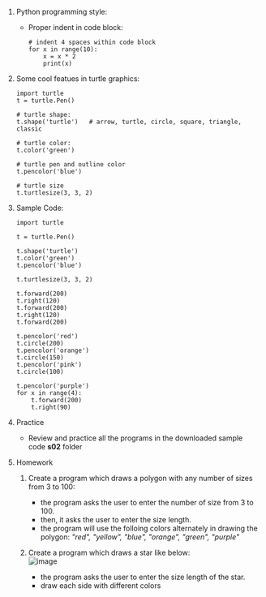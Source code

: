 1. Python programming style:
   - Proper indent in code block:
      ```
      # indent 4 spaces within code block
      for x in range(10):
          x = x * 2
          print(x)
      ```

1. Some cool featues in turtle graphics:
   ```
   import turtle
   t = turtle.Pen()

   # turtle shape:
   t.shape('turtle')   # arrow, turtle, circle, square, triangle, classic
   
   # turtle color:
   t.color('green')
   
   # turtle pen and outline color
   t.pencolor('blue')
   
   # turtle size
   t.turtlesize(3, 3, 2)
   ```
   
1. Sample Code:
   ```
   import turtle

   t = turtle.Pen()

   t.shape('turtle')
   t.color('green')
   t.pencolor('blue')

   t.turtlesize(3, 3, 2)

   t.forward(200)
   t.right(120)
   t.forward(200)
   t.right(120)
   t.forward(200)

   t.pencolor('red')
   t.circle(200)
   t.pencolor('orange')
   t.circle(150)
   t.pencolor('pink')
   t.circle(100)

   t.pencolor('purple')
   for x in range(4):
       t.forward(200)
       t.right(90)
   ```
   
1. Practice 
   - Review and practice all the programs in the downloaded sample code **s02** folder

1. Homework
   1. Create a program which draws a polygon with any number of sizes from 3 to 100:
      - the program asks the user to enter the number of size from 3 to 100.
      - then, it asks the user to enter the size length.
      - the program will use the folloing colors alternately in drawing the polygon: *"red", "yellow", "blue", "orange", "green", "purple"*
   2. Create a program which draws a star like below:\
      ![image](https://user-images.githubusercontent.com/36340668/148716949-67be0460-4807-4ba0-a7a0-6f433f80082c.png)

      - the program asks the user to enter the size length of the star.
      - draw each side with different colors
